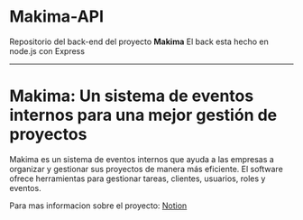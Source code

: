 # Makima-API
Repositorio del back-end del proyecto **Makima**
El back esta hecho en node.js con Express

---

# Makima: Un sistema de eventos internos para una mejor gestión de proyectos

Makima es un sistema de eventos internos que ayuda a las empresas a organizar y gestionar sus proyectos de manera más eficiente. El software ofrece herramientas para gestionar tareas, clientes, usuarios, roles y eventos.

Para mas informacion sobre el proyecto: 
[Notion](https://julitorossian.notion.site/Makima-8f53d2e03a504552b4fe24af07f7d235)
